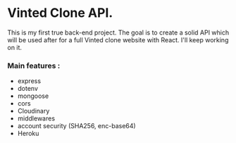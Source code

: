 # Vinted Clone API.

This is my first true back-end project.
The goal is to create a solid API which will be used after for a full Vinted clone website with React.
I'll keep working on it.

### Main features :

- express
- dotenv
- mongoose
- cors
- Cloudinary
- middlewares
- account security (SHA256, enc-base64)
- Heroku
